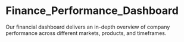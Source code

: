 # Finance_Performance_Dashboard
Our financial dashboard delivers an in-depth overview of company performance across different markets, products, and timeframes.
